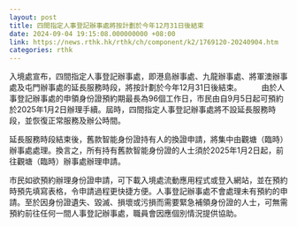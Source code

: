 ```yaml
---
layout: post
title: 四間指定人事登記辦事處將按計劃於今年12月31日後結束
date: 2024-09-04 19:15:08.000000000 +08:00
link: https://news.rthk.hk/rthk/ch/component/k2/1769120-20240904.htm
categories: rthk
---
```


入境處宣布，四間指定人事登記辦事處，即港島辦事處、九龍辦事處、將軍澳辦事處及屯門辦事處的延長服務時段，將按計劃於今年12月31日後結束。
　　 
由於人事登記辦事處的申領身份證預約期最長為96個工作日，市民由自9月5日起可預約於2025年1月2日辦理手續。屆時，四間指定人事登記辦事處將不設延長服務時段，並恢復正常服務及辦公時間。

延長服務時段結束後，舊款智能身份證持有人的換證申請，將集中由觀塘（臨時）辦事處處理。換言之，所有持有舊款智能身份證的人士須於2025年1月2日起，前往觀塘（臨時）辦事處辦理申請。

市民如欲預約辦理身份證申請，可下載入境處流動應用程式或登入網站，並在預約時預先填寫表格，令申請過程更快捷方便。人事登記辦事處不會處理未有預約的申請。至於因身份證遺失、毀滅、損壞或污損而需要緊急補領身份證的人士，可無需預約前往任何一間人事登記辦事處，職員會因應個別情況提供協助。

